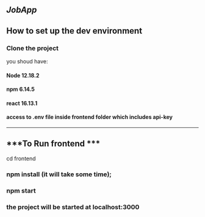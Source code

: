 ***JobApp***
--- 

## How to set up the dev environment
### Clone the project
you shoud have:
#### Node 12.18.2
#### npm 6.14.5
#### react 16.13.1
#### access to .env file inside frontend folder which includes api-key
---
***To Run frontend ***
---
cd frontend 
### npm install  (it will take some time);
### npm start 
### the project will be started at localhost:3000
